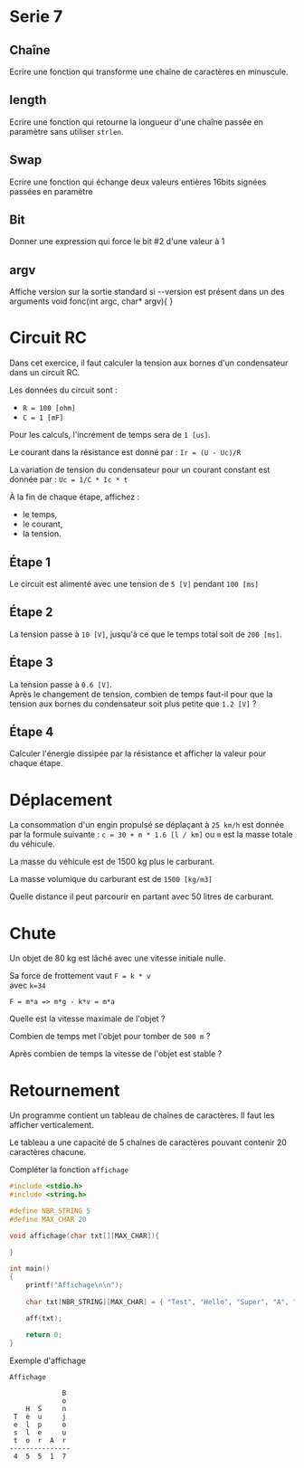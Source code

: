 # Serie 7

## Chaîne
Ecrire une fonction qui transforme une chaîne de caractères en minuscule.

## length
Ecrire une fonction qui retourne la longueur d'une chaîne passée en paramètre sans utiliser `strlen`.

## Swap
Ecrire une fonction qui échange deux valeurs entières 16bits signées passées en paramètre

## Bit
Donner une expression qui force le bit #2 d'une valeur à 1

## argv
Affiche version sur la sortie standard si
--version est présent dans un des arguments
void fonc(int argc, char* argv){
}


# Circuit RC

Dans cet exercice, il faut calculer la tension aux bornes d'un condensateur
dans un circuit RC.

Les données du circuit sont :
- `R = 100 [ohm]`
- `C = 1 [mF]`

Pour les calculs, l'incrément de temps sera de `1 [us]`. 

Le courant dans la résistance est donné par : `Ir = (U - Uc)/R` 

La variation de tension du condensateur pour un courant constant est donnée par : `Uc = 1/C * Ic * t` 

À la fin de chaque étape, affichez :
- le temps,
- le courant,
- la tension.

## Étape 1
Le circuit est alimenté avec une tension de `5 [V]` pendant `100 [ms]` 

## Étape 2
La tension passe à `10 [V]`, jusqu'à ce que le temps total soit de `200 [ms]`.

## Étape 3
La tension passe à `0.6 [V]`.  
Après le changement de tension, combien de temps faut-il pour que la tension
aux bornes du condensateur soit plus petite que `1.2 [V]` ?

## Étape 4
Calculer l'énergie dissipée par la résistance et afficher la valeur pour chaque étape.



# Déplacement

La consommation d'un engin propulsé se déplaçant à `25 km/h` est donnée par la formule suivante :
`c = 30 + m * 1.6 [l / km]` ou `m` est la masse totale du véhicule.

La masse du véhicule est de 1500 kg plus le carburant.

La masse volumique du carburant est de `1500 [kg/m3]`

Quelle distance il peut parcourir en partant avec 50 litres de carburant.


# Chute 

Un objet de 80 kg est lâché avec une vitesse initiale nulle.

Sa force de frottement vaut `F = k * v`  
avec `k=34`

`F = m*a => m*g - k*v = m*a` 

Quelle est la vitesse maximale de l'objet ?

Combien de temps met l'objet pour tomber de `500 m` ?

Après combien de temps la vitesse de l'objet est stable ?



# Retournement

Un programme contient un tableau de chaînes de caractères. Il faut les afficher verticalement.

Le tableau a une capacité de 5 chaînes de caractères pouvant contenir 20 caractères chacune.

Compléter la fonction `affichage`

```C
#include <stdio.h>
#include <string.h>

#define NBR_STRING 5
#define MAX_CHAR 20

void affichage(char txt[][MAX_CHAR]){

}

int main()
{
    printf("Affichage\n\n");
    
    char txt[NBR_STRING][MAX_CHAR] = { "Test", "Hello", "Super", "A", "Bonjour" };

    aff(txt);

    return 0;
}
```

Exemple d'affichage
```console
Affichage

             B 
             o 
    H  S     n 
 T  e  u     j 
 e  l  p     o 
 s  l  e     u 
 t  o  r  A  r 
---------------
 4  5  5  1  7 
 ```
